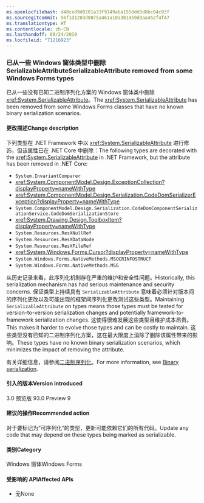 ```yaml
---
ms.openlocfilehash: d48ced9d0201a33f9149aba155ddd3d8bc04c93f
ms.sourcegitcommit: 56f1d1203d0075a461a10a301459d3aa452f4f47
ms.translationtype: HT
ms.contentlocale: zh-CN
ms.lasthandoff: 09/24/2019
ms.locfileid: "71216923"
---
```

### <a name="serializableattribute-removed-from-some-windows-forms-types"></a><span data-ttu-id="892ec-101">已从一些 Windows 窗体类型中删除 SerializableAttribute</span><span class="sxs-lookup"><span data-stu-id="892ec-101">SerializableAttribute removed from some Windows Forms types</span></span>

<span data-ttu-id="892ec-102">已从一些没有已知二进制序列化方案的 Windows 窗体类中删除 <xref:System.SerializableAttribute>。</span><span class="sxs-lookup"><span data-stu-id="892ec-102">The <xref:System.SerializableAttribute> has been removed from some Windows Forms classes that have no known binary serialization scenarios.</span></span>

#### <a name="change-description"></a><span data-ttu-id="892ec-103">更改描述</span><span class="sxs-lookup"><span data-stu-id="892ec-103">Change description</span></span>

<span data-ttu-id="892ec-104">下列类型在 .NET Framework 中以 <xref:System.SerializableAttribute> 进行修饰，但该属性已在 .NET Core 中删除：</span><span class="sxs-lookup"><span data-stu-id="892ec-104">The following types are decorated with the <xref:System.SerializableAttribute> in .NET Framework, but the attribute has been removed in .NET Core:</span></span>

- `System.InvariantComparer`
- <xref:System.ComponentModel.Design.ExceptionCollection?displayProperty=nameWithType>
- <xref:System.ComponentModel.Design.Serialization.CodeDomSerializerException?displayProperty=nameWithType>
- `System.ComponentModel.Design.Serialization.CodeDomComponentSerializationService.CodeDomSerializationStore`
- <xref:System.Drawing.Design.ToolboxItem?displayProperty=nameWithType>
- `System.Resources.ResXNullRef`
- `System.Resources.ResXDataNode`
- `System.Resources.ResXFileRef`
- <xref:System.Windows.Forms.Cursor?displayProperty=nameWithType>
- `System.Windows.Forms.NativeMethods.MSOCRINFOSTRUCT`
- `System.Windows.Forms.NativeMethods.MSG`

<span data-ttu-id="892ec-105">从历史记录来看，此序列化机制存在严重的维护和安全性问题。</span><span class="sxs-lookup"><span data-stu-id="892ec-105">Historically, this serialization mechanism has had serious maintenance and security concerns.</span></span> <span data-ttu-id="892ec-106">保证类型上持续具有 `SerializableAttribute` 意味着必须针对版本间的序列化更改以及可能出现的框架间序列化更改测试这些类型。</span><span class="sxs-lookup"><span data-stu-id="892ec-106">Maintaining `SerializableAttribute` on types means those types must be tested for version-to-version serialization changes and potentially framework-to-framework serialization changes.</span></span> <span data-ttu-id="892ec-107">这使得很难发展这些类型且维护成本昂贵。</span><span class="sxs-lookup"><span data-stu-id="892ec-107">This makes it harder to evolve those types and can be costly to maintain.</span></span> <span data-ttu-id="892ec-108">这些类型没有已知的二进制序列化方案，这在最大限度上消除了删除该属性带来的影响。</span><span class="sxs-lookup"><span data-stu-id="892ec-108">These types have no known binary serialization scenarios, which minimizes the impact of removing the attribute.</span></span>

<span data-ttu-id="892ec-109">有关详细信息，请参阅[二进制序列化](~/docs/standard/serialization/binary-serialization.md)。</span><span class="sxs-lookup"><span data-stu-id="892ec-109">For more information, see [Binary serialization](~/docs/standard/serialization/binary-serialization.md).</span></span>

#### <a name="version-introduced"></a><span data-ttu-id="892ec-110">引入的版本</span><span class="sxs-lookup"><span data-stu-id="892ec-110">Version introduced</span></span>

<span data-ttu-id="892ec-111">3.0 预览版 9</span><span class="sxs-lookup"><span data-stu-id="892ec-111">3.0 Preview 9</span></span>

#### <a name="recommended-action"></a><span data-ttu-id="892ec-112">建议的操作</span><span class="sxs-lookup"><span data-stu-id="892ec-112">Recommended action</span></span>

<span data-ttu-id="892ec-113">对于要标记为“可序列化”的类型，更新可能依赖它们的所有代码。</span><span class="sxs-lookup"><span data-stu-id="892ec-113">Update any code that may depend on these types being marked as serializable.</span></span>

#### <a name="category"></a><span data-ttu-id="892ec-114">类别</span><span class="sxs-lookup"><span data-stu-id="892ec-114">Category</span></span>

<span data-ttu-id="892ec-115">Windows 窗体</span><span class="sxs-lookup"><span data-stu-id="892ec-115">Windows Forms</span></span>

#### <a name="affected-apis"></a><span data-ttu-id="892ec-116">受影响的 API</span><span class="sxs-lookup"><span data-stu-id="892ec-116">Affected APIs</span></span>

- <span data-ttu-id="892ec-117">无</span><span class="sxs-lookup"><span data-stu-id="892ec-117">None</span></span>

<!--

### Affected APIs

- Not detectable via API analysis

-->
